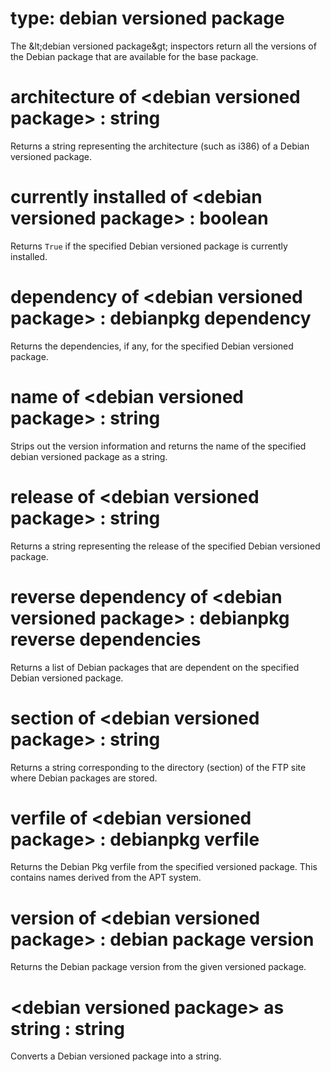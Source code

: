 # type: debian versioned package

The &amp;lt;debian versioned package&amp;gt; inspectors return all the versions of the Debian package that are available for the base package.

# architecture of &lt;debian versioned package&gt; : string

Returns a string representing the architecture (such as i386) of a Debian versioned package.

# currently installed of &lt;debian versioned package&gt; : boolean

Returns `True` if the specified Debian versioned package is currently installed.

# dependency of &lt;debian versioned package&gt; : debianpkg dependency

Returns the dependencies, if any, for the specified Debian versioned package.

# name of &lt;debian versioned package&gt; : string

Strips out the version information and returns the name of the specified debian versioned package as a string.

# release of &lt;debian versioned package&gt; : string

Returns a string representing the release of the specified Debian versioned package.

# reverse dependency of &lt;debian versioned package&gt; : debianpkg reverse dependencies

Returns a list of Debian packages that are dependent on the specified Debian versioned package.

# section of &lt;debian versioned package&gt; : string

Returns a string corresponding to the directory (section) of the FTP site where Debian packages are stored.

# verfile of &lt;debian versioned package&gt; : debianpkg verfile

Returns the Debian Pkg verfile from the specified versioned package. This contains names derived from the APT system.

# version of &lt;debian versioned package&gt; : debian package version

Returns the Debian package version from the given versioned package.

# &lt;debian versioned package&gt; as string : string

Converts a Debian versioned package into a string.
